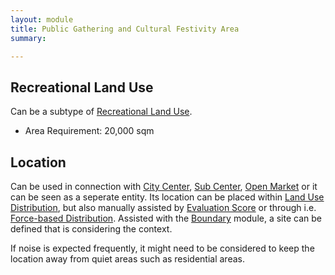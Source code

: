 ```yaml
---
layout: module
title: Public Gathering and Cultural Festivity Area
summary: 

---
```


## Recreational Land Use
Can be a subtype of [Recreational Land Use]().

* Area Requirement: 20,000 sqm

## Location
Can be used in connection with [City Center](), [Sub Center](), [Open Market]() or it can be seen as a seperate entity. Its location can be placed within [Land Use Distribution](), but also manually assisted by [Evaluation Score]() or through i.e. [Force-based Distribution](). Assisted with the [Boundary]() module, a site can be defined that is considering the context.

If noise is expected frequently, it might need to be considered to keep the location away from quiet areas such as residential areas.